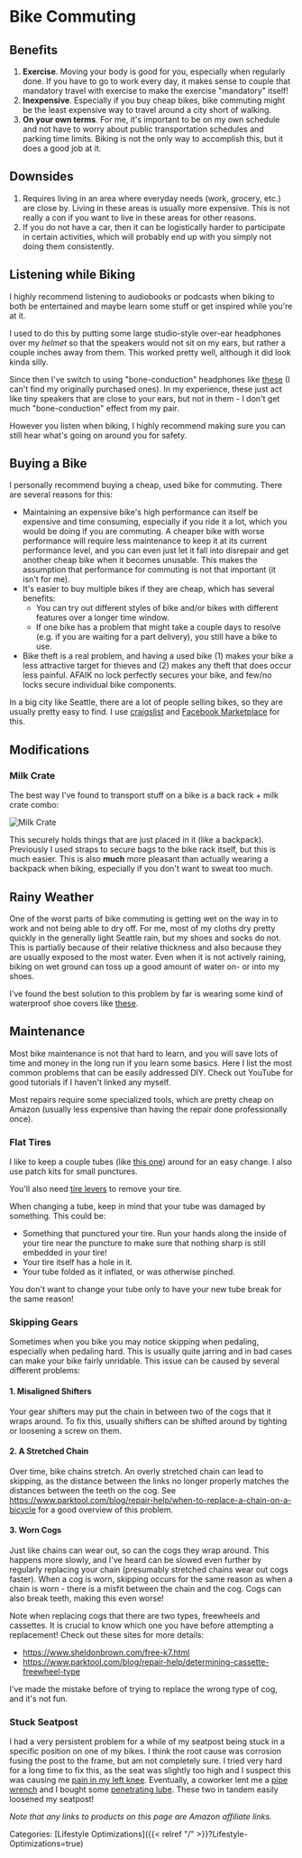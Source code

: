 # Bike Commuting


## Benefits

1. **Exercise**. Moving your body is good for you, especially when regularly
   done. If you have to go to work every day, it makes sense to couple that
   mandatory travel with exercise to make the exercise "mandatory" itself!
1. **Inexpensive**. Especially if you buy cheap bikes, bike commuting might be
   the least expensive way to travel around a city short of walking.
1. **On your own terms**. For me, it's important to be on my own schedule and
   not have to worry about public transportation schedules and parking time
   limits. Biking is not the only way to accomplish this, but it does a good
   job at it.

## Downsides

1. Requires living in an area where everyday needs (work, grocery, etc.) are
   close by. Living in these areas is usually more expensive. This is not
   really a con if you want to live in these areas for other reasons.
1. If you do not have a car, then it can be logistically harder to participate
   in certain activities, which will probably end up with you simply not doing
   them consistently.

## Listening while Biking

I highly recommend listening to audiobooks or podcasts when biking to both be
entertained and maybe learn some stuff or get inspired while you're at it.

I used to do this by putting some large studio-style over-ear headphones over
my *helmet* so that the speakers would not sit on my ears, but rather a couple
inches away from them. This worked pretty well, although it did look kinda
silly.

Since then I've switch to using "bone-conduction" headphones like
[these](https://amzn.to/3j79zfw) (I can't find my originally purchased ones).
In my experience, these just act like tiny speakers that are close to your
ears, but not in them - I don't get much "bone-conduction" effect from my pair.

However you listen when biking, I highly recommend making sure you can still
hear what's going on around you for safety.

## Buying a Bike

I personally recommend buying a cheap, used bike for commuting. There are
several reasons for this:

 - Maintaining an expensive bike's high performance can itself be expensive and
   time consuming, especially if you ride it a lot, which you would be doing if
   you are commuting. A cheaper bike with worse performance will require less
   maintenance to keep it at its current performance level, and you can even
   just let it fall into disrepair and get another cheap bike when it becomes
   unusable. This makes the assumption that performance for commuting is not
   that important (it isn't for me).
 - It's easier to buy multiple bikes if they are cheap, which has several
   benefits:
    - You can try out different styles of bike and/or bikes with different
      features over a longer time window.
    - If one bike has a problem that might take a couple days to resolve (e.g.
      if you are waiting for a part delivery), you still have a bike to use.
 - Bike theft is a real problem, and having a used bike (1) makes your bike a
   less attractive target for thieves and (2) makes any theft that does occur
   less painful. AFAIK no lock perfectly secures your bike, and few/no locks
   secure individual bike components.

In a big city like Seattle, there are a lot of people selling bikes, so they
are usually pretty easy to find. I use [craigslist](https://craigslist.org/)
and [Facebook Marketplace](https://www.facebook.com/marketplace) for this.

## Modifications

### Milk Crate

The best way I've found to transport stuff on a bike is a back rack + milk
crate combo:

![Milk Crate](/docs/lifestyle-optimizations/bike_milk_crate.jpg)

This securely holds things that are just placed in it (like a backpack).
Previously I used straps to secure bags to the bike rack itself, but this is
much easier.  This is also **much** more pleasant than actually wearing a
backpack when biking, especially if you don't want to sweat too much.

## Rainy Weather

One of the worst parts of bike commuting is getting wet on the way in to work
and not being able to dry off.  For me, most of my cloths dry pretty quickly in
the generally light Seattle rain, but my shoes and socks do not. This is
partially because of their relative thickness and also because they are usually
exposed to the most water. Even when it is not actively raining, biking on wet
ground can toss up a good amount of water on- or into my shoes.

I've found the best solution to this problem by far is wearing some kind of
waterproof shoe covers like [these](https://amzn.to/3NvMFMK).

## Maintenance

Most bike maintenance is not that hard to learn, and you will save lots of time
and money in the long run if you learn some basics. Here I list the most common
problems that can be easily addressed DIY. Check out YouTube for good tutorials
if I haven't linked any myself. 

Most repairs require some specialized tools, which are pretty cheap on Amazon
(usually less expensive than having the repair done professionally once).

### Flat Tires

I like to keep a couple tubes (like [this one](https://amzn.to/3qN1r87)) around
for an easy change. I also use patch kits for small punctures.

You'll also need [tire levers](https://amzn.to/3JyEIDg) to remove your tire.

When changing a tube, keep in mind that your tube was damaged by something.
This could be:

 - Something that punctured your tire. Run your hands along the inside of your
   tire near the puncture to make sure that nothing sharp is still embedded in
   your tire!
 - Your tire itself has a hole in it.
 - Your tube folded as it inflated, or was otherwise pinched.

You don't want to change your tube only to have your new tube break for the
same reason!

### Skipping Gears

Sometimes when you bike you may notice skipping when pedaling, especially when
pedaling hard. This is usually quite jarring and in bad cases can make your
bike fairly unridable. This issue can be caused by several different problems:

#### 1. Misaligned Shifters

Your gear shifters may put the chain in between two of the cogs that it wraps
around. To fix this, usually shifters can be shifted around by tighting or
loosening a screw on them.

#### 2. A Stretched Chain

Over time, bike chains stretch.  An overly stretched chain can lead to
skipping, as the distance between the links no longer properly matches the
distances between the teeth on the cog. See
https://www.parktool.com/blog/repair-help/when-to-replace-a-chain-on-a-bicycle
for a good overview of this problem.

#### 3. Worn Cogs

Just like chains can wear out, so can the cogs they wrap around.  This happens
more slowly, and I've heard can be slowed even further by regularly replacing
your chain (presumably stretched chains wear out cogs faster). When a cog is
worn, skipping occurs for the same reason as when a chain is worn - there is a
misfit between the chain and the cog. Cogs can also break teeth, making this
even worse! 

Note when replacing cogs that there are two types, freewheels and cassettes.
It is crucial to know which one you have before attempting a replacement! Check
out these sites for more details:

 - https://www.sheldonbrown.com/free-k7.html
 - https://www.parktool.com/blog/repair-help/determining-cassette-freewheel-type

I've made the mistake before of trying to replace the wrong type of cog, and
it's not fun.

### Stuck Seatpost

I had a very persistent problem for a while of my seatpost being stuck in a
specific position on one of my bikes.  I think the root cause was corrosion
fusing the post to the frame, but am not completely sure.  I tried very hard
for a long time to fix this, as the seat was slightly too high and I suspect
this was causing me [pain in my left
knee](https://docs.google.com/document/d/1a9vPQ6muSLYFzL1YfB7s90kQxWDijXBOpVjZqCm5GEs/edit#heading=h.4aznx89p4bq7).
Eventually, a coworker lent me a [pipe wrench](https://amzn.to/3NpLoGN) and I
bought some [penetrating lube](https://amzn.to/3zgWxFH). These two in tandem
easily loosened my seatpost!

*Note that any links to products on this page are Amazon affiliate links.*

Categories: [Lifestyle Optimizations]({{< relref "/" >}}?Lifestyle-Optimizations=true)
